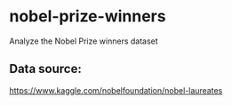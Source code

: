 # nobel-prize-winners
Analyze the Nobel Prize winners dataset

## Data source:

https://www.kaggle.com/nobelfoundation/nobel-laureates
